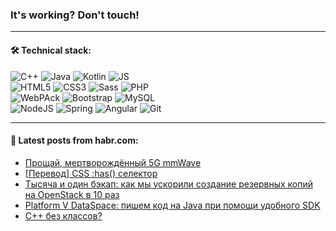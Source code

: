 ### It's working? Don't touch!

---

#### 🛠️ Technical stack:

![C++](https://img.shields.io/badge/C++-informational?logo=c%2B%2B&style=flat&logoColor=white&color=9C033A)
![Java](https://img.shields.io/badge/Java-informational?logo=java&style=flat&logoColor=white&color=007396)
![Kotlin](https://img.shields.io/badge/Kotlin-informational?logo=Kotlin&style=flat&logoColor=white&color=0095D5)
![JS](https://img.shields.io/badge/JS-informational?logo=javaScript&style=flat&logoColor=black&color=F7Df1E) <br>
![HTML5](https://img.shields.io/badge/HTML5-informational?logo=html5&style=flat&logoColor=white&color=E34F26)
![CSS3](https://img.shields.io/badge/CSS3-informational?logo=css3&style=flat&logoColor=white&color=157286)
![Sass](https://img.shields.io/badge/Saas-informational?logo=sass&style=flat&logoColor=white&color=hotpink)
![PHP](https://img.shields.io/badge/PHP-informational?logo=php&style=flat&logoColor=white&color=777BB4) <br>
![WebPAck](https://img.shields.io/badge/WebPack-informational?logo=webPack&style=flat&logoColor=white&color=FF6F00)
![Bootstrap](https://img.shields.io/badge/Bootstrap-informational?logo=Bootstrap&style=flat&logoColor=white&color=7952B3)
![MySQL](https://img.shields.io/badge/MySQL-informational?logo=MySQL&style=flat&logoColor=white&color=00f) <br>
![NodeJS](https://img.shields.io/badge/NodeJS-informational?logo=node.js&style=flat&logoColor=white&color=43853D)
![Spring](https://img.shields.io/badge/Spring-informational?logo=Spring&style=flat&logoColor=white&color=0A9EDC)
![Angular](https://img.shields.io/badge/Vue-informational?logo=vue.js&style=flat&logoColor=white&color=red)
![Git](https://img.shields.io/badge/Git-informational?logo=git&style=flat&logoColor=white&color=darkorange)

___

#### 💬 Latest posts from habr.com:

<!-- BLOG-POST-LIST:START -->
- [Прощай, мертворождённый 5G mmWave](https://habr.com/ru/post/662421/?utm_source=habrahabr&utm_medium=rss&utm_campaign=662421)
- [[Перевод] CSS :has&lpar;&rpar; селектор](https://habr.com/ru/post/662355/?utm_source=habrahabr&utm_medium=rss&utm_campaign=662355)
- [Тысяча и один бэкап: как мы ускорили создание резервных копий на OpenStack в 10 раз](https://habr.com/ru/post/661553/?utm_source=habrahabr&utm_medium=rss&utm_campaign=661553)
- [Platform V DataSpace: пишем код на Java при помощи удобного SDK](https://habr.com/ru/post/662397/?utm_source=habrahabr&utm_medium=rss&utm_campaign=662397)
- [С++ без классов?](https://habr.com/ru/post/662351/?utm_source=habrahabr&utm_medium=rss&utm_campaign=662351)
<!-- BLOG-POST-LIST:END -->
